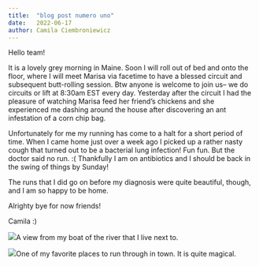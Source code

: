 ```yaml
---
title:  "blog post numero uno"
date:   2022-06-17
author: Camila Ciembroniewicz
---
```


Hello team! 

It is a lovely grey morning in Maine. Soon I will roll out of bed and onto the floor, where I will meet Marisa via facetime to have a blessed circuit and subsequent butt-rolling session. Btw anyone is welcome to join us– we do circuits or lift at 8:30am EST every day. Yesterday after the circuit I had the pleasure of watching Marisa feed her friend’s chickens and she experienced me dashing around the house after discovering an ant infestation of a corn chip bag. 

Unfortunately for me my running has come to a halt for a short period of time. When I came home just over a week ago I picked up a rather nasty cough that turned out to be a bacterial lung infection! Fun fun. But the doctor said no run. :(  Thankfully I am on antibiotics and I should be back in the swing of things by Sunday! 

The runs that I did go on before my diagnosis were quite beautiful, though, and I am so happy to be home. 

Alrighty bye for now friends! 

Camila :)

![](https://lh6.googleusercontent.com/EdFiwSQ11lvr5OybjvbzVQSakB3oH3y2Zm4oHzkP7rrqVLG_C7Y0hr1S5FcoDSdAjpAeUpRdMhWtuayLrqan1ZO3jq1tiEuQ4dgtvLFa0yvI8rHUs8M_PmBX7Y2b7pjfEOS9EKZwUx-cRGdJgQ)A view from my boat of the river that I live next to.



![](https://lh4.googleusercontent.com/NPI3NRL6eQwHmbWAcAneGvE0G3BvkboNOhnHIyvMbSDj7nnMnKBkBE4JbXCx9_FSM4wgpxhjJDHYMpgxEDaIfz1yVgyfO-ZrFnlNa8QsGhDWA5u6ijRLIJ2JmE8V1b0OdLNd0YfW4xfLQhthLg)One of my favorite places to run through in town. It is quite magical.
